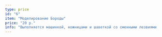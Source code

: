 ```yaml
---
type: price
id: "6"
item: "Моделирование Бороды"
price: "20 р."
info: "Выполняется машинкой, ножницами и шаветкой со сменными лезвиями, используется горячий компресс и персонально подобранные косметические средства."
---
```

